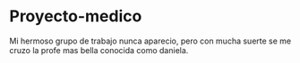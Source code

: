 # Proyecto-medico
Mi hermoso grupo de trabajo nunca aparecio, pero con mucha suerte se me cruzo la profe mas bella conocida como daniela.
